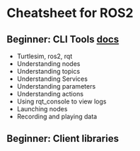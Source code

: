 # Cheatsheet for ROS2
## Beginner: CLI Tools [docs](https://docs.ros.org/en/humble/Tutorials/Beginner-CLI-Tools.html)
* Turtlesim, ros2, rqt
* Understanding nodes
* Understanding topics
* Understanding Services
* Understanding parameters
* Understanding actions
* Using rqt_console to view logs
* Launching nodes
* Recording and playing data

## Beginner: Client libraries